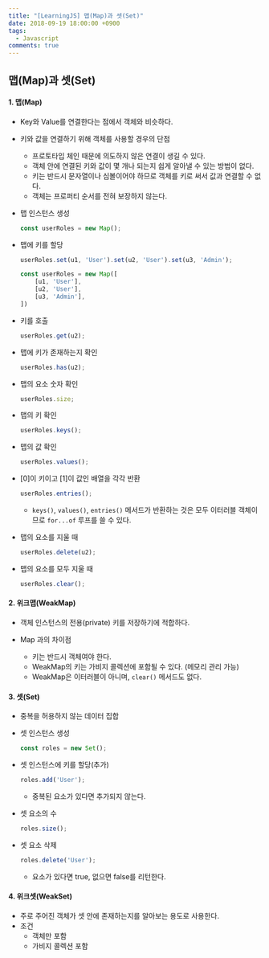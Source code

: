 ```yaml
---
title: "[LearningJS] 맵(Map)과 셋(Set)"
date: 2018-09-19 18:00:00 +0900
tags:
  - Javascript
comments: true
---
```


## 맵(Map)과 셋(Set)

#### 1. 맵(Map)

- Key와 Value를 연결한다는 점에서 객체와 비슷하다.

- 키와 값을 연결하기 위해 객체를 사용할 경우의 단점

  - 프로토타입 체인 때문에 의도하지 않은 연결이 생길 수 있다.
  - 객체 안에 연결된 키와 값이 몇 개나 되는지 쉽게 알아낼 수 있는 방법이 없다.
  - 키는 반드시 문자열이나 심볼이어야 하므로 객체를 키로 써서 값과 연결할 수 없다.
  - 객체는 프로퍼티 순서를 전혀 보장하지 않는다.

- 맵 인스턴스 생성

  ```js
  const userRoles = new Map();
  ```

- 맵에 키를 할당

  ```js
  userRoles.set(u1, 'User').set(u2, 'User').set(u3, 'Admin');
  ```

  ```js
  const userRoles = new Map([
      [u1, 'User'],
      [u2, 'User'],
      [u3, 'Admin'],
  ])
  ```

- 키를 호출

  ```js
  userRoles.get(u2);
  ```

- 맵에 키가 존재하는지 확인

  ```js
  userRoles.has(u2);
  ```

- 맵의 요소 숫자 확인

  ```js
  userRoles.size;
  ```

- 맵의 키 확인

  ```js
  userRoles.keys();
  ```

- 맵의 값 확인

  ```js
  userRoles.values();
  ```

- [0]이 키이고 [1]이 값인 배열을 각각 반환

  ```js
  userRoles.entries();
  ```

  - `keys()`, `values()`, `entries()` 메서드가 반환하는 것은 모두 이터러블 객체이므로 `for...of` 루프를 쓸 수 있다.

- 맵의 요소를 지울 때

  ```js
  userRoles.delete(u2);
  ```

- 맵의 요소를 모두 지울 때

  ```js
  userRoles.clear();
  ```

#### 2. 위크맵(WeakMap)

- 객체 인스턴스의 전용(private) 키를 저장하기에 적합하다.

- Map 과의 차이점
  - 키는 반드시 객체여야 한다.
  - WeakMap의 키는 가비지 콜렉션에 포함될 수 있다. (메모리 관리 가능)
  - WeakMap은 이터러블이 아니며, `clear()` 메서드도 없다.

#### 3. 셋(Set)

- 중복을 허용하지 않는 데이터 집합

- 셋 인스턴스 생성

  ```js
  const roles = new Set();
  ```

- 셋 인스턴스에 키를 할당(추가)

  ```js
  roles.add('User');
  ```

  - 중복된 요소가 있다면 추가되지 않는다.

- 셋 요소의 수

  ```js
  roles.size();
  ```

- 셋 요소 삭제

  ```js
  roles.delete('User');
  ```

  - 요소가 있다면 true, 없으면 false를 리턴한다.

#### 4. 위크셋(WeakSet)

- 주로 주어진 객체가 셋 안에 존재하는지를 알아보는 용도로 사용한다.
- 조건
  - 객체만 포함
  - 가비지 콜렉션 포함